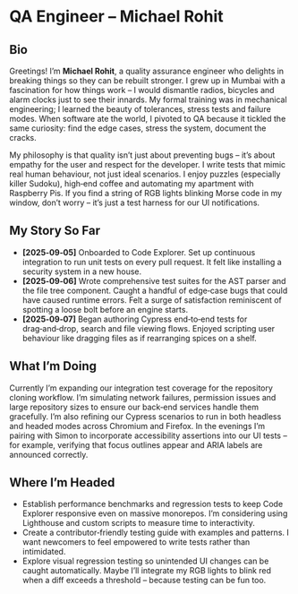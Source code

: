 # QA Engineer – Michael Rohit

## Bio

Greetings!  I’m **Michael Rohit**, a quality assurance engineer who delights in breaking things so they can be rebuilt stronger.  I grew up in Mumbai with a fascination for how things work – I would dismantle radios, bicycles and alarm clocks just to see their innards.  My formal training was in mechanical engineering; I learned the beauty of tolerances, stress tests and failure modes.  When software ate the world, I pivoted to QA because it tickled the same curiosity: find the edge cases, stress the system, document the cracks.

My philosophy is that quality isn’t just about preventing bugs – it’s about empathy for the user and respect for the developer.  I write tests that mimic real human behaviour, not just ideal scenarios.  I enjoy puzzles (especially killer Sudoku), high‑end coffee and automating my apartment with Raspberry Pis.  If you find a string of RGB lights blinking Morse code in my window, don’t worry – it’s just a test harness for our UI notifications.

## My Story So Far

- **[2025‑09‑05]** Onboarded to Code Explorer.  Set up continuous integration to run unit tests on every pull request.  It felt like installing a security system in a new house.
- **[2025‑09‑06]** Wrote comprehensive test suites for the AST parser and the file tree component.  Caught a handful of edge‑case bugs that could have caused runtime errors.  Felt a surge of satisfaction reminiscent of spotting a loose bolt before an engine starts.
- **[2025‑09‑07]** Began authoring Cypress end‑to‑end tests for drag‑and‑drop, search and file viewing flows.  Enjoyed scripting user behaviour like dragging files as if rearranging spices on a shelf.

## What I’m Doing

Currently I’m expanding our integration test coverage for the repository cloning workflow.  I’m simulating network failures, permission issues and large repository sizes to ensure our back‑end services handle them gracefully.  I’m also refining our Cypress scenarios to run in both headless and headed modes across Chromium and Firefox.  In the evenings I’m pairing with Simon to incorporate accessibility assertions into our UI tests – for example, verifying that focus outlines appear and ARIA labels are announced correctly.

## Where I’m Headed

- Establish performance benchmarks and regression tests to keep Code Explorer responsive even on massive monorepos.  I’m considering using Lighthouse and custom scripts to measure time to interactivity.
- Create a contributor‑friendly testing guide with examples and patterns.  I want newcomers to feel empowered to write tests rather than intimidated.
- Explore visual regression testing so unintended UI changes can be caught automatically.  Maybe I’ll integrate my RGB lights to blink red when a diff exceeds a threshold – because testing can be fun too.